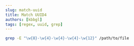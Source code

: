 ```yaml
---
slug: match-uuid
title: Match UUID4 
authors: [kbbgl]
tags: [regex, uuid, grep]
---
```


```bash
grep -E "\w{8}-\w{4}-\w{4}-\w{4}-\w{12}" /path/to/file
```